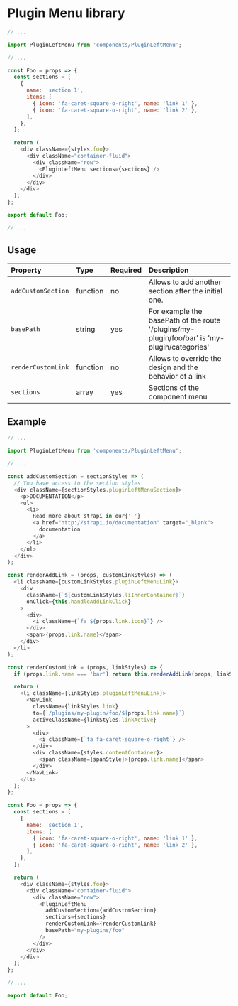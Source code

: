 # Plugin Menu library

```js
// ...

import PluginLeftMenu from 'components/PluginLeftMenu';

// ...

const Foo = props => {
  const sections = [
    {
      name: 'section 1',
      items: [
        { icon: 'fa-caret-square-o-right', name: 'link 1' },
        { icon: 'fa-caret-square-o-right', name: 'link 2' },
      ],
    },
  ];

  return (
    <div className={styles.foo}>
      <div className="container-fluid">
        <div className="row">
          <PluginLeftMenu sections={sections} />
        </div>
      </div>
    </div>
  );
};

export default Foo;

// ...
```

## Usage

| Property           | Type     | Required | Description                                                                                  |
| :----------------- | :------- | :------- | :------------------------------------------------------------------------------------------- |
| `addCustomSection` | function | no       | Allows to add another section after the initial one.                                         |
| `basePath`         | string   | yes      | For example the basePath of the route '/plugins/my-plugin/foo/bar' is 'my-plugin/categories' |
| `renderCustomLink` | function | no       | Allows to override the design and the behavior of a link                                     |
| `sections`         | array    | yes      | Sections of the component menu                                                               |

## Example

```js
// ...

import PluginLeftMenu from 'components/PluginLeftMenu';

// ...

const addCustomSection = sectionStyles => (
  // You have access to the section styles
  <div className={sectionStyles.pluginLeftMenuSection}>
    <p>DOCUMENTATION</p>
    <ul>
      <li>
        Read more about strapi in our{' '}
        <a href="http://strapi.io/documentation" target="_blank">
          documentation
        </a>
      </li>
    </ul>
  </div>
);

const renderAddLink = (props, customLinkStyles) => (
  <li className={customLinkStyles.pluginLeftMenuLink}>
    <div
      className={`${customLinkStyles.liInnerContainer}`}
      onClick={this.handleAddLinkClick}
    >
      <div>
        <i className={`fa ${props.link.icon}`} />
      </div>
      <span>{props.link.name}</span>
    </div>
  </li>
);

const renderCustomLink = (props, linkStyles) => {
  if (props.link.name === 'bar') return this.renderAddLink(props, linkStyles);

  return (
    <li className={linkStyles.pluginLeftMenuLink}>
      <NavLink
        className={linkStyles.link}
        to={`/plugins/my-plugin/foo/${props.link.name}`}
        activeClassName={linkStyles.linkActive}
      >
        <div>
          <i className={`fa fa-caret-square-o-right`} />
        </div>
        <div className={styles.contentContainer}>
          <span className={spanStyle}>{props.link.name}</span>
        </div>
      </NavLink>
    </li>
  );
};

const Foo = props => {
  const sections = [
    {
      name: 'section 1',
      items: [
        { icon: 'fa-caret-square-o-right', name: 'link 1' },
        { icon: 'fa-caret-square-o-right', name: 'link 2' },
      ],
    },
  ];

  return (
    <div className={styles.foo}>
      <div className="container-fluid">
        <div className="row">
          <PluginLeftMenu
            addCustomSection={addCustomSection}
            sections={sections}
            renderCustomLink={renderCustomLink}
            basePath="my-plugins/foo"
          />
        </div>
      </div>
    </div>
  );
};

// ...

export default Foo;
```
